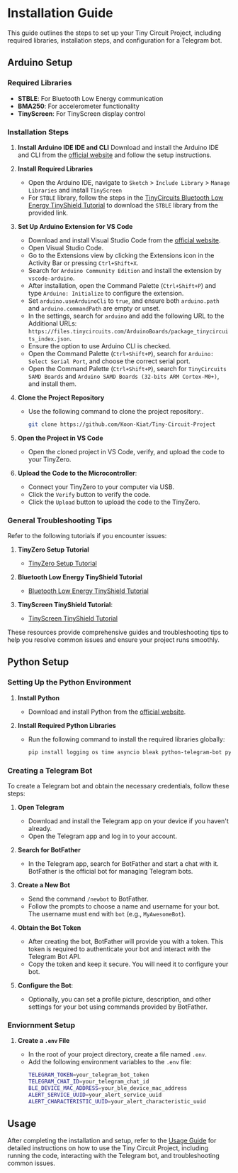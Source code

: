 # Installation Guide
This guide outlines the steps to set up your Tiny Circuit Project, including required libraries, installation steps, and configuration for a Telegram bot.


## Arduino Setup
### Required Libraries

- **STBLE**: For Bluetooth Low Energy communication
- **BMA250**: For accelerometer functionality
- **TinyScreen**: For TinyScreen display control

### Installation Steps

1. **Install Arduino IDE IDE and CLI**
    Download and install the Arduino IDE and CLI from the [official website](https://www.arduino.cc/en/software/) and follow the setup instructions.

2. **Install Required Libraries**
   - Open the Arduino IDE, navigate to `Sketch` > `Include Library` > `Manage Libraries` and install `TinyScreen`
   - For `STBLE` library, follow the steps in the [TinyCircuits Bluetooth Low Energy TinyShield Tutorial](https://learn.tinycircuits.com/Communication/Bluetooth-Low-Energy_TinyShield_Tutorial/) to download the `STBLE` library from the provided link.

3. **Set Up Arduino Extension for VS Code**

   - Download and install Visual Studio Code from the [official website](https://code.visualstudio.com/).
   - Open Visual Studio Code.
   - Go to the Extensions view by clicking the Extensions icon in the Activity Bar or pressing `Ctrl+Shift+X`.
   - Search for `Arduino Community Edition` and install the extension by `vscode-arduino`.
   - After installation, open the Command Palette (`Ctrl+Shift+P`) and type `Arduino: Initialize` to configure the extension.
   - Set `arduino.useArduinoCli` to `true`, and ensure both `arduino.path` and `arduino.commandPath` are empty or unset.
   - In the settings, search for `arduino` and add the following URL to the Additional URLs: `https://files.tinycircuits.com/ArduinoBoards/package_tinycircuits_index.json`.
   - Ensure the option to use Arduino CLI is checked.
   - Open the Command Palette (`Ctrl+Shift+P`), search for `Arduino: Select Serial Port`, and choose the correct serial port.
   - Open the Command Palette (`Ctrl+Shift+P`), search for `TinyCircuits SAMD Boards` and `Arduino SAMD Boards (32-bits ARM Cortex-M0+)`, and install them.

4. **Clone the Project Repository**

   - Use the following command to clone the project repository:.
     ```bash
     git clone https://github.com/Koon-Kiat/Tiny-Circuit-Project
     ```

5. **Open the Project in VS Code**
   - Open the cloned project in VS Code, verify, and upload the code to your TinyZero.

6. **Upload the Code to the Microcontroller**:
   - Connect your TinyZero to your computer via USB.
   - Click the `Verify` button to verify the code.
   - Click the `Upload` button to upload the code to the TinyZero.

### General Troubleshooting Tips

Refer to the following tutorials if you encounter issues:

1. **TinyZero Setup Tutorial**

   - [TinyZero Setup Tutorial](https://learn.tinycircuits.com/Processors/TinyZero_Setup_Tutorial/)

2. **Bluetooth Low Energy TinyShield Tutorial**

   - [Bluetooth Low Energy TinyShield Tutorial](https://learn.tinycircuits.com/Communication/Bluetooth-Low-Energy_TinyShield_Tutorial/)

3. **TinyScreen TinyShield Tutorial**:
   - [TinyScreen TinyShield Tutorial](https://learn.tinycircuits.com/Display/TinyScreen_TinyShield_Tutorial/)

These resources provide comprehensive guides and troubleshooting tips to help you resolve common issues and ensure your project runs smoothly.


## Python Setup
### Setting Up the Python Environment

1. **Install Python**
   - Download and install Python from the [official website](https://www.python.org/downloads/).

2. **Install Required Python Libraries**
   - Run the following command to install the required libraries globally:
     ```bash
     pip install logging os time asyncio bleak python-telegram-bot python-dotenv
     ```

### Creating a Telegram Bot

To create a Telegram bot and obtain the necessary credentials, follow these steps:

1. **Open Telegram**

   - Download and install the Telegram app on your device if you haven't already.
   - Open the Telegram app and log in to your account.

2. **Search for BotFather**

   - In the Telegram app, search for BotFather and start a chat with it. BotFather is the official bot for managing Telegram bots.

3. **Create a New Bot**

   - Send the command `/newbot` to BotFather.
   - Follow the prompts to choose a name and username for your bot. The username must end with `bot` (e.g., `MyAwesomeBot`).

4. **Obtain the Bot Token**

   - After creating the bot, BotFather will provide you with a token. This token is required to authenticate your bot and interact with the Telegram Bot API.
   - Copy the token and keep it secure. You will need it to configure your bot.

5. **Configure the Bot**:
   - Optionally, you can set a profile picture, description, and other settings for your bot using commands provided by BotFather.

### Enviornment Setup

1. **Create a `.env` File**

   - In the root of your project directory, create a file named `.env`.
   - Add the following environment variables to the `.env` file:
     ```bash
     TELEGRAM_TOKEN=your_telegram_bot_token
     TELEGRAM_CHAT_ID=your_telegram_chat_id
     BLE_DEVICE_MAC_ADDRESS=your_ble_device_mac_address
     ALERT_SERVICE_UUID=your_alert_service_uuid
     ALERT_CHARACTERISTIC_UUID=your_alert_characteristic_uuid
     ```

## Usage

After completing the installation and setup, refer to the [Usage Guide](USAGE.md) for detailed instructions on how to use the Tiny Circuit Project, including running the code, interacting with the Telegram bot, and troubleshooting common issues.


